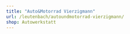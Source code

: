 ```yaml
---
title: "Auto&Motorrad Vierzigmann"
url: /leutenbach/autoundmotorrad-vierzigmann/
shop: Autowerkstatt
---
```

